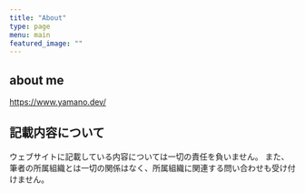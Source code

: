 ```yaml
---
title: "About"
type: page
menu: main
featured_image: ""
---
```


## about me
https://www.yamano.dev/

## 記載内容について
ウェブサイトに記載している内容については一切の責任を負いません。
また、筆者の所属組織とは一切の関係はなく、所属組織に関連する問い合わせも受け付けません。
